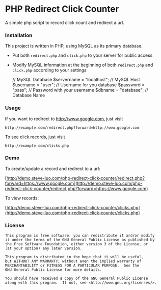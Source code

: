 # PHP Redirect Click Counter

A simple php script to record click count and redirect a url.

### Installation

This project is written in PHP, using MySQL as its primary database.

- Put both `redirect.php` and `click.php` to your server for public access.

- Modify MySQL information at the beginning of both `redirect.php` and `click.php` according to your settings

    // MySQL Database
    $servername = "localhost";      // MySQL Host
    $username = "user";             // Username for you database
    $password = "pass";             // Password with your username
    $dbname = "database";           // Database Name

### Usage

If you want to redirect to http://www.google.com, just visit

    http://example.com/redirect.php?forward=http://www.google.com

To see click records, just visit

    http://example.com/clicks.php

### Demo

To create/update a record and redirect to a url:

[http://demo.steve-luo.com/php-redirect-click-counter/redirect.php?forward=https://www.google.com](http://demo.steve-luo.com/php-redirect-click-counter/redirect.php?forward=https://www.google.com)

To view records:

[http://demo.steve-luo.com/php-redirect-click-counter/clicks.php](http://demo.steve-luo.com/php-redirect-click-counter/clicks.php)

### License

    This program is free software: you can redistribute it and/or modify
    it under the terms of the GNU General Public License as published by
    the Free Software Foundation, either version 3 of the License, or
    (at your option) any later version.

    This program is distributed in the hope that it will be useful,
    but WITHOUT ANY WARRANTY; without even the implied warranty of
    MERCHANTABILITY or FITNESS FOR A PARTICULAR PURPOSE.  See the
    GNU General Public License for more details.

    You should have received a copy of the GNU General Public License
    along with this program.  If not, see <http://www.gnu.org/licenses/>.